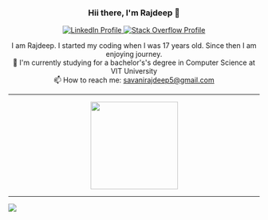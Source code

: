 
<h3 align="center">Hii there, I'm Rajdeep 👋</h3>
<p align="center">
  <a href="https://www.linkedin.com/in/savanirajdeep5/">
    <img src="https://img.shields.io/badge/LinkedIn-0077B5?style=for-the-badge&logo=linkedin&logoColor=white" alt="LinkedIn Profile">
  </a>
  <a href="https://stackoverflow.com/users/12783059/rajdeep-savani-r?tab=profile">
    <img src="https://img.shields.io/badge/Stack_Overflow-FE7A16?style=for-the-badge&logo=stack-overflow&logoColor=white" alt="Stack Overflow Profile">
  </a>
  <br>
  <p align="center">
      I am Rajdeep. I started my coding when I was 17 years old. Since then I am enjoying journey.
    <br>
      🔬 I'm currently studying for a bachelor's's degree in Computer Science at VIT University
    <br>
      📫 How to reach me: <a href="mailto: savanirajdeep5@gmail.com">savanirajdeep5@gmail.com</a>
  </p>
</p>

  <hr>
  
<p align=center >
  <a href="https://github.com/anuraghazra/github-readme-stats" title="Go to Source">
    <img height=175 align="center" src="https://github-readme-stats-lac-five.vercel.app/api?username=savanirajdeep&count_private=true&show_icons=true&include_all_commits=true&theme=nord">
  </a>
</p>

  <hr>

<p>  
  <a href="https://github.com/anuraghazra/github-readme-stats">
    <img align="center" src="https://github-readme-stats.vercel.app/api/top-langs/?username=savanirajdeep&layout=compact&theme=nord" />
  </a>
</p>
